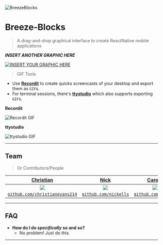 <img src="http://i.imgur.com/Mx6Glyv.png" title="BreezeBlocks" alt="BreezeBlocks">

# Breeze-Blocks

> A drag-and-drop graphical interface to create ReactNative mobile applications


***INSERT ANOTHER GRAPHIC HERE***

[![INSERT YOUR GRAPHIC HERE](http://i.imgur.com/dt8AUb6.png)]()

> GIF Tools

- Use <a href="http://recordit.co/" target="_blank">**Recordit**</a> to create quicks screencasts of your desktop and export them as `GIF`s.
- For terminal sessions, there's <a href="https://github.com/chjj/ttystudio" target="_blank">**ttystudio**</a> which also supports exporting `GIF`s.

**Recordit**

![Recordit GIF](http://g.recordit.co/iLN6A0vSD8.gif)

**ttystudio**

![ttystudio GIF](https://raw.githubusercontent.com/chjj/ttystudio/master/img/example.gif)

---

## Team

> Or Contributors/People

| <a href="https://github.com/christianevans214" target="_blank">**Christian**</a> | <a href="https://github.com/nickells" target="_blank">**Nick**</a> | <a href="https://github.com/cez213" target="_blank">**Caroln**</a> | <a href="https://github.com/pat310" target="_blank">**Patrick**</a> |
|:---:|:---:|:---:|:---:|
| <img src="https://avatars0.githubusercontent.com/u/11511427?v=3&s=400?s=100"> | <img src="https://avatars1.githubusercontent.com/u/10698677?v=3&s=400?s=200"> | <img src="https://avatars1.githubusercontent.com/u/12144611?v=3&s=400?s=200"> | <img src="https://avatars3.githubusercontent.com/u/12212504?v=3&s=460?s=200"> |
| <a href="http://github.com/christianevans214" target="_blank">`github.com/christianevans214`</a> | <a href="http://github.com/nickells" target="_blank">`github.com/nickells`</a> | <a href="http://github.com/cez213" target="_blank">`github.com/cez213`</a> | <a href="http://github.com/pat310" target="_blank">`github.com/pat310`</a> |

---

## FAQ

- **How do I do *specifically* so and so?**
    - No problem! Just do this.

---